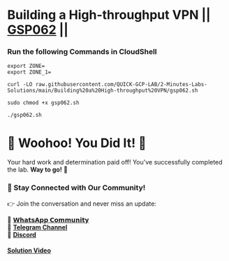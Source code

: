 # Building a High-throughput VPN || [GSP062](https://www.cloudskillsboost.google/focuses/641?parent=catalog) ||

### Run the following Commands in CloudShell

```
export ZONE=
export ZONE_1=
```
```
curl -LO raw.githubusercontent.com/QUICK-GCP-LAB/2-Minutes-Labs-Solutions/main/Building%20a%20High-throughput%20VPN/gsp062.sh

sudo chmod +x gsp062.sh

./gsp062.sh
```

# 🎉 Woohoo! You Did It! 🎉

Your hard work and determination paid off!
You've successfully completed the lab. **Way to go!** 🚀

### 💬 Stay Connected with Our Community!

👉 Join the conversation and never miss an update:

💚 [**𝗪𝗵𝗮𝘁𝘀𝗔𝗽𝗽 𝗖𝗼𝗺𝗺𝘂𝗻𝗶𝘁𝘆**](https://chat.whatsapp.com/FYKYrKwcwYDE2Xl08SEi7D) <br>
📢 [**Telegram Channel**](https://t.me/+e1HQkO3ao2FmMGQ1) <br>
👥 [**Discord**](https://discord.gg/VzBN22adUC)

#### [Solution Video](https://www.youtube.com/@officialSheBright)

